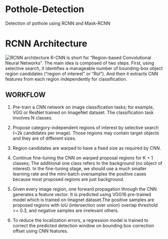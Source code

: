 # Pothole-Detection

Detection of pothole using RCNN and Mask-RCNN 

# RCNN Architecture

![RCNN architecture](https://miro.medium.com/max/1204/1*yWJB5OkMK4UJxLHoeWWWWg.png)
R-CNN is short for “Region-based Convolutional Neural Networks”. The main idea is composed of two steps. First, using selective search, it identifies a manageable number of bounding-box object region candidates (“region of interest” or “RoI”). And then it extracts CNN features from each region independently for classification.
## WORKFLOW

1) Pre-train a CNN network on image classification tasks; for example, VGG or ResNet trained on ImageNet dataset. The classification task involves N classes.

2) Propose category-independent regions of interest by selective search (~2k candidates per image). Those regions may contain target objects and they are of     different sizes.

3) Region candidates are warped to have a fixed size as required by CNN.

4) Continue fine-tuning the CNN on warped proposal regions for K + 1 classes; The additional one class refers to the background (no object of interest). In the fine-tuning stage, we should use a much smaller learning rate and the mini-batch oversamples the positive cases because most proposed regions are just background.

5) Given every image region, one forward propagation through the CNN generates a feature vector. It is predicted using VGG16 pre-trained model which is trained on Imagnet dataset.The positive samples are proposed regions with IoU (intersection over union) overlap threshold >= 0.3, and negative samples are irrelevant others.

6) To reduce the localization errors, a regression model is trained to correct the predicted detection window on bounding box correction offset using CNN features.
